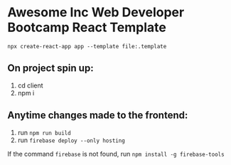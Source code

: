 # Awesome Inc Web Developer Bootcamp React Template

```
npx create-react-app app --template file:.template
```

## On project spin up:
1. cd client
2. npm i

## Anytime changes made to the frontend:

1. run `npm run build`
2. run `firebase deploy --only hosting`

If the command `firebase` is not found, run `npm install -g firebase-tools`
